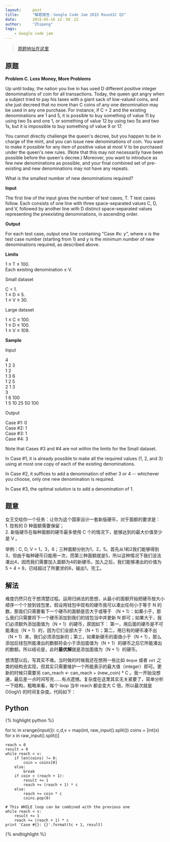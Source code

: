 ```yaml
---
layout: 	post
title:  	"解题报告：Google Code Jam 2015 Round1C Q3"
date:   	2015-05-16 12：58：22
author: 	"Zhipeng"
tags:
    - Google code jam
---
```


> [原题地址在这里][question]


## 原题

**Problem C. Less Money, More Problems** 

Up until today, the nation you live in has used D different positive integer denominations of coin for all transactions. Today, the queen got angry when a subject tried to pay his taxes with a giant sack of low-valued coins, and she just decreed that no more than C coins of any one denomination may be used in any one purchase. For instance, if C = 2 and the existing denominations are 1 and 5, it is possible to buy something of value 11 by using two 5s and one 1, or something of value 12 by using two 5s and two 1s, but it is impossible to buy something of value 9 or 17.

You cannot directly challenge the queen's decree, but you happen to be in charge of the mint, and you can issue new denominations of coin. You want to make it possible for any item of positive value at most V to be purchased under the queen's new rules. (Note that this may not necessarily have been possible before the queen's decree.) Moreover, you want to introduce as few new denominations as possible, and your final combined set of pre-existing and new denominations may not have any repeats.

What is the smallest number of new denominations required?  

**Input**

The first line of the input gives the number of test cases, T. T test cases follow. Each consists of one line with three space-separated values C, D, and V, followed by another line with D distinct space-separated values representing the preexisting denominations, in ascending order.  

**Output**

For each test case, output one line containing "Case #x: y", where x is the test case number (starting from 1) and y is the minimum number of new denominations required, as described above.  

**Limits**  

1 ≤ T ≤ 100.  
Each existing denomination ≤ V.  

Small dataset  

C = 1.  
1 ≤ D ≤ 5.  
1 ≤ V ≤ 30.  

Large dataset  

1 ≤ C ≤ 100.  
1 ≤ D ≤ 100.  
1 ≤ V ≤ 109.    

**Sample**

Input  
 
4  
1 2 3  
1 2  
1 3 6  
1 2 5  
2 1 3  
3  
1 6 100  
1 5 10 25 50 100  

Output  

Case #1: 0  
Case #2: 1  
Case #3: 1  
Case #4: 3  

Note that Cases #3 and #4 are not within the limits for the Small dataset.

In Case #1, it is already possible to make all the required values (1, 2, and 3) using at most one copy of each of the existing denominations.

In Case #2, it suffices to add a denomination of either 3 or 4 -- whichever you choose, only one new denomination is required.

In Case #3, the optimal solution is to add a denomination of 1.

## 题意

女王交给你一个任务：让你为这个国家设计一套新版硬币，对于面额的要求是：  
	1. 现有的 D 种面额需要保留；  
	2. 新版硬币在每种面额的硬币最多使用 C 个的情况下，能够达到的最大价值至少是 V 。  

举例：C, D, V = 1，3，6；三种面额分别为1，2，5。首先从1和2我们能够得到3，但由于每种硬币只能用一次，而第三种面额就是5，所以这种情况下我们没法凑出4，因而我们需要加入面额为4的新硬币。加入之后，我们能够凑出的价值为 5 + 4 = 9，已经超过了所要求的6，输出1，完工。  

## 解法

难度仍然只在于想清楚过程。运用归纳法的思想，从最小的面额开始把硬币按大小顺序一个个放到钱包里，假设用钱包中现有的硬币我可以凑出任何小于等于 N 的数，那我们只需要看下一个硬币的面额是否大于或等于 （N + 1）：如果小于，那么我们只需要将下一个硬币添加到我们的钱包当中并更新 N 即可；如果大于，我们必须额外添加面值为（N + 1）的硬币，原因如下：
第一，用后面的硬币是不可能凑出（N + 1）的，因为它们全部大于（N + 1）；第二，用已有的硬币凑不出（N + 1）来，我们必须添加新的；第三，如果新硬币的面值小于（N + 1），那么添加后钱包所能凑出的数额将会小于添加面值为（N + 1）的硬币之后它所能凑出的数额。所以结论是，此时**最优解**就是添加面值为（N + 1）的硬币。  

想清楚以后，写其实不难。当时做的时候我还在想用一些比如 `deque` 或者 `set` 之类的结构去实现，但其实只需要维护一个所能表示的最大值（integer）即可。更新的时候只需要另 can_reach <- can_reach + (new_coin) * C 。我一开始没想通，最后差一点时间写完……有点遗憾。复杂度在这里其实无关紧要了，简单分析一下结构，粗略来看，每个 loop 当中 reach 都会变大 C 倍，所以最次就是 O(logV) 的时间复杂度。代码如下：  

## Python

{% highlight python %}

for tc in xrange(input()):
	c,d,v = map(int, raw_input().split())
	coins = [int(x) for x in raw_input().split()]

	reach = 0
	result = 0
	while reach < v:
		if len(coins) != 0:
			coin = coins[0]
		else:
			break
		if coin > (reach + 1):
			result += 1
			reach += (reach + 1) * c
		else:
			reach += coin * c
			coins.pop(0)

	# This WHILE loop can be combined with the previous one
	while reach < v:
		result += 1
		reach += (reach + 1) * c
	print 'Case #{}: {}'.format(tc + 1, result)

{% endhighlight %}

[null-link]: chrome://not-a-link
[question]: https://code.google.com/codejam/contest/4244486/dashboard
